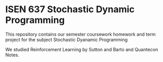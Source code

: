 # ISEN 637 Stochastic Dynamic Programming

This repository contains our semester coursework homework and term project for the subject Stochastic Dyanamic Programming

We studied Reinforcement Learning by Sutton and Barto and Quantecon Notes.

